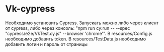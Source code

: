 # Vk-cypress
Необходимо установить Cypress.
Запускать можно либо через клиент от cypress, либо через консоль: "npm run cy:run -- --spec "cypress/e2e/VkTest.cy.js" --browser 'chrome'".
В resources/Config.js необходимо добавить token.
В resources/TestData.js необходимо добавить логин и пароль от страницы
